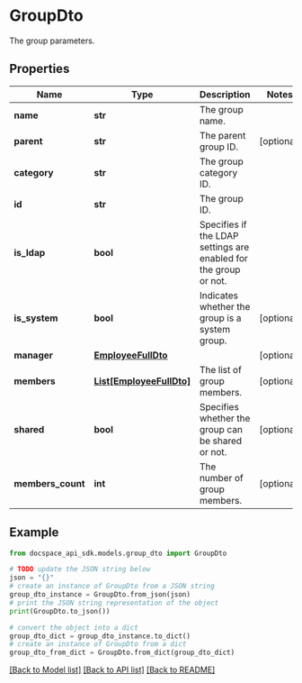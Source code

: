 # GroupDto
The group parameters.

## Properties

Name | Type | Description | Notes
------------ | ------------- | ------------- | -------------
**name** | **str** | The group name. | 
**parent** | **str** | The parent group ID. | [optional] 
**category** | **str** | The group category ID. | 
**id** | **str** | The group ID. | 
**is_ldap** | **bool** | Specifies if the LDAP settings are enabled for the group or not. | 
**is_system** | **bool** | Indicates whether the group is a system group. | [optional] 
**manager** | [**EmployeeFullDto**](EmployeeFullDto.md) |  | [optional] 
**members** | [**List[EmployeeFullDto]**](EmployeeFullDto.md) | The list of group members. | [optional] 
**shared** | **bool** | Specifies whether the group can be shared or not. | [optional] 
**members_count** | **int** | The number of group members. | [optional] 

## Example

```python
from docspace_api_sdk.models.group_dto import GroupDto

# TODO update the JSON string below
json = "{}"
# create an instance of GroupDto from a JSON string
group_dto_instance = GroupDto.from_json(json)
# print the JSON string representation of the object
print(GroupDto.to_json())

# convert the object into a dict
group_dto_dict = group_dto_instance.to_dict()
# create an instance of GroupDto from a dict
group_dto_from_dict = GroupDto.from_dict(group_dto_dict)
```
[[Back to Model list]](../README.md#documentation-for-models) [[Back to API list]](../README.md#documentation-for-api-endpoints) [[Back to README]](../README.md)


